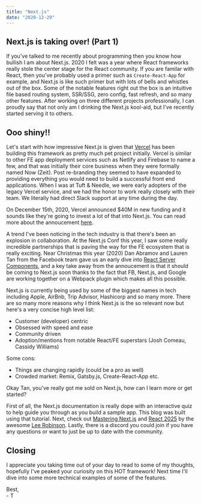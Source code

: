 ```yaml
---
title: "Next.js"
date: "2020-12-29"
---
```


## Next.js is taking over! (Part 1)

If you've talked to me recently about programming then you know how bullish I am about Next.js. 2020 I felt was a year where React frameworks really stole the center stage for the React community.
If you are familar with React, then you've probably used a primer such as `Create-React-App` for example, and Next.js is like such primer but with lots of bells and whistles out of the box.
Some of the notable features right out the box is an intuitive file based routing system, SSR/SSG, zero config, fast refresh, and so many other features.
After working on three different projects professionally, I can proudly say that not only am I drinking the Next.js kool-aid, but I've recently started serving it to others.

## Ooo shiny!!

Let's start with how impressive Next.js is given that [Vercel](https://vercel.com) has been building this framework as pretty much pet project initially.
Vercel is similar to other FE app deployment services such as Netlify and Firebase to name a few, and that was initially their core business when they were formally named Now (Zeit).
Post re-branding they seemed to have expanded to providing everything you would need to build a successful front end applications.
When I was at Tuft & Needle, we were early adopters of the legacy Vercel service, and we had the honor to work really closely with their team. We literally had direct Slack support at any time during the day.

On December 15th, 2020, Vercel announced \$40M in new funding and it sounds like they're going to invest a lot of that into Next.js.
You can read more about the annoucement [here](https://vercel.com/blog/series-b-40m-to-build-the-next-web).

A trend I've been noticing in the tech industry is that there's been an explosion in collaboration.
At the Next.js Conf this year, I saw some really incredible partnerships that is paving the way for the FE ecosystem that is really exciting.
Near Christmas this year (2020) Dan Abramov and Lauren Tan from the Facebook team gave us an early dive into [React Server Components](https://reactjs.org/blog/2020/12/21/data-fetching-with-react-server-components.html), and a key take away from the annoucement is that it should be coming to Next.js soon thanks to the fact that FB, Next.js, and Google are working together on a Webpack plugin which makes all this possible.

Next.js is currently being used by some of the biggest names in tech including Apple, AirBnb, Trip Advisor, Hashicorp and so many more.
There are so many more reasons why I think Next.js is the so relevant now but here's a very concise high level list:

- Customer (developer) centric
- Obsessed with speed and ease
- Community driven
- Adoption/mentions from notable React/FE superstars (Josh Comeau, Cassidy Williams)

Some cons:

- Things are changing rapidly (could be a pro as well)
- Crowded market: Remix, Gatsby.js, Create-React-App etc.

Okay Tan, you've really got me sold on Next.js, how can I learn more or get started?

First of all, the Next.js documentation is really dope with an interactive quiz to help guide you through as you build a sample app. This blog was built using that tutorial.
Next, check out [Mastering Next.js](https://masteringnextjs.com/) and [React 2025](https://react2025.com/) by the awesome [Lee Robinson](https://twitter.com/leeerob).
Lastly, there is a discord you could join if you have any questions or want to just be up to date with the community.

## Closing

I appreciate you taking time out of your day to read to some of my thoughts, hopefully I've peaked your curiosity on this HOT framework! Next time I'll dive into some more technical examples of some of the features.

Best, \
\- T
